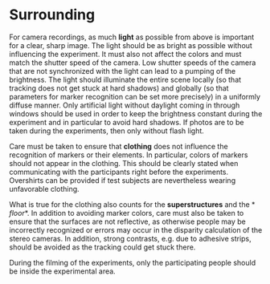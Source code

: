# Surrounding

For camera recordings, as much **light** as possible from above is important for
a clear, sharp image. The light should be as bright as possible without
influencing the experiment. It must also not affect the colors and must match
the shutter speed of the camera. Low shutter speeds of the camera that are not
synchronized with the light can lead to a pumping of the brightness. The light
should illuminate the entire scene locally (so that tracking does not get stuck
at hard shadows) and globally (so that parameters for marker recognition can be
set more precisely) in a uniformly diffuse manner. Only artificial light without
daylight coming in through windows should be used in order to keep the
brightness constant during the experiment and in particular to avoid hard
shadows. If photos are to be taken during the experiments, then only without
flash light.

Care must be taken to ensure that **clothing** does not influence the
recognition of markers or their elements. In particular, colors of markers
should not appear in the clothing. This should be clearly stated when
communicating with the participants right before the experiments. Overshirts can
be provided if test subjects are nevertheless wearing unfavorable clothing.

What is true for the clothing also counts for the **superstructures** and the *
*floor**. In addition to avoiding marker colors, care must also be taken to
ensure that the surfaces are not reflective, as otherwise people may be
incorrectly recognized or errors may occur in the disparity calculation of the
stereo cameras. In addition, strong contrasts, e.g. due to adhesive strips,
should be avoided as the tracking could get stuck there.

During the filming of the experiments, only the participating people should be
inside the experimental area.

<!-- **Not involved persons** should be stand away from the experimental area, otherwise their feet will be seen in the head height of the experimental area caused by the perspective view of the cameras. For used wide angle lenses this has to be at least 3 meters. -->

